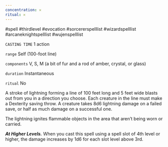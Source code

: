 ```yaml
---
concentration: 𐄂
ritual: 𐄂
---
```

#spell #thirdlevel #evocation #sorcererspelllist #wizardspelllist #arcaneknightspelllist #wujenspelllist

`CASTING TIME`
1 action

`range`
Self (100-foot line)

`components`
V, S, M (a bit of fur and a rod of amber, crystal, or glass)

`duration`
Instantaneous

`ritual`
No

A stroke of lightning forming a line of 100 feet long and 5 feet wide blasts out from you in a direction you choose. Each creature in the line must make a Dexterity saving throw. A creature takes 8d6 lightning damage on a failed save, or half as much damage on a successful one.

The lightning ignites flammable objects in the area that aren’t being worn or carried.

**_At Higher Levels._** When you cast this spell using a spell slot of 4th level or higher, the damage increases by 1d6 for each slot level above 3rd.